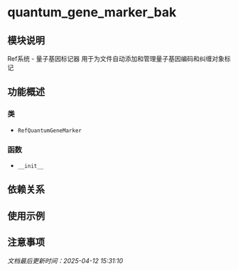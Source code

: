 # quantum_gene_marker_bak

## 模块说明
Ref系统 - 量子基因标记器
用于为文件自动添加和管理量子基因编码和纠缠对象标记

## 功能概述

### 类

- `RefQuantumGeneMarker`

### 函数

- `__init__`

## 依赖关系

## 使用示例

## 注意事项

*文档最后更新时间：2025-04-12 15:31:10*